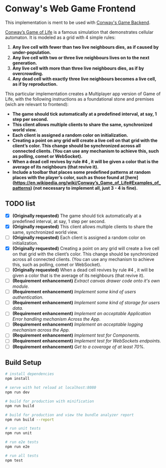 # Conway's Web Game Frontend


This implementation is ment to be used with [Conway's Game Backend](https://github.com/Miguel0/conwaysGame-Backend).

[Conway’s Game of Life](https://en.wikipedia.org/wiki/Conway's_Game_of_Life) is a famous simulation that demonstrates cellular automaton. It is modeled as a grid with 4 simple rules:

1. **Any live cell with fewer than two live neighbours dies, as if caused by under-population.**
2. **Any live cell with two or three live neighbours lives on to the next generation.**
3. **Any live cell with more than three live neighbours dies, as if by overcrowding.**
4. **Any dead cell with exactly three live neighbours becomes a live cell, as if by reproduction.**

This particular implementation creates a Multiplayer app version of Game of Life, with the following instructions as a foundational stone and premises (wich are relevant to frontend):

- **The game should tick automatically at a predefined interval, at say, 1 step per second.**
- **This client allows multiple clients to share the same, synchronized world view.**
- **Each client is assigned a random color on initialization.**
- **Creating a point on any grid will create a live cell on that grid with the client’s color. This change should be synchronized across all connected clients. (You can use any mechanism to achieve this, such as polling, comet or WebSocket).**
- **When a dead cell revives by rule #4 , it will be given a color that is the average of its neighbours (that revive it).**
- **Include a toolbar that places some predefined patterns at random places with the player’s color, such as those found at [here] (https://en.wikipedia.org/wiki/Conway’s_Game_of_Life#Examples_of_patterns) (not necessary to implement all, just 3 - 4 is fine).**

## TODO list
- [x] **\(Originally requested)** The game should tick automatically at a predefined interval, at say, 1 step per second.
- [x] **\(Originally requested)** This client allows multiple clients to share the same, synchronized world view.
- [ ] **\(Originally requested)** Each client is assigned a random color on initialization.
- [x] **\(Originally requested)** Creating a point on any grid will create a live cell on that grid with the client’s color. This change should be synchronized across all connected clients. (You can use any mechanism to achieve this, such as polling, comet or WebSocket).
- [ ] **\(Originally requested)** When a dead cell revives by rule #4 , it will be given a color that is the average of its neighbours (that revive it).
- [ ] **\(Requirement enhancement)** _Extract canvas drawer code onto it's own module._
- [ ] **\(Requirement enhancement)** _Implement some kind of users authentication._
- [ ] **\(Requirement enhancement)** _Implement some kind of storage for users data._
- [ ] **\(Requirement enhancement)** _Implement an acceptable Application Error handling mechanism Across the App._
- [ ] **\(Requirement enhancement)** _Implement an acceptable logging mechanism across the App._
- [ ] **\(Requirement enhancement)** _Implement test for Components._
- [ ] **\(Requirement enhancement)** _Implement test for WebSockets endpoints._
- [ ] **\(Requirement enhancement)** _Get to a coverage of at least 70%._

## Build Setup

``` bash
# install dependencies
npm install

# serve with hot reload at localhost:8080
npm run dev

# build for production with minification
npm run build

# build for production and view the bundle analyzer report
npm run build --report

# run unit tests
npm run unit

# run e2e tests
npm run e2e

# run all tests
npm test
```
